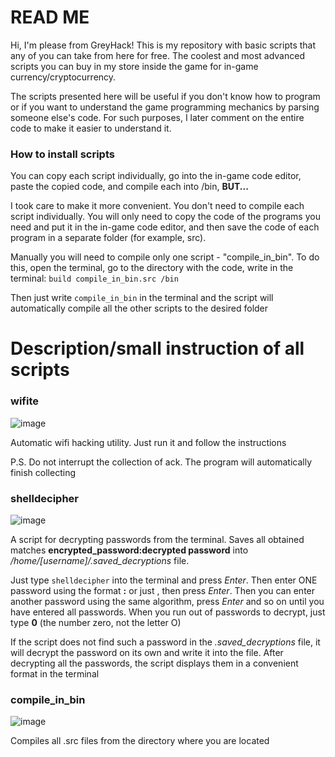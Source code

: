 # READ ME

Hi, I'm please from GreyHack! This is my repository with basic scripts that any of you can take from here for free. The coolest and most advanced scripts you can buy in my store inside the game for in-game currency/cryptocurrency.

The scripts presented here will be useful if you don't know how to program or if you want to understand the game programming mechanics by parsing someone else's code. For such purposes, I later comment on the entire code to make it easier to understand it.

### How to install scripts

You can copy each script individually, go into the in-game code editor, paste the copied code, and compile each into /bin,  __BUT...__ 

I took care to make it more convenient. You don't need to compile each script individually. You will only need to copy the code of the programs you need and put it in the in-game code editor, and then save the code of each program in a separate folder (for example, src).

Manually you will need to compile only one script - "compile_in_bin". To do this, open the terminal, go to the directory with the code, write in the terminal: `build compile_in_bin.src /bin`

Then just write `compile_in_bin` in the terminal and the script will automatically compile all the other scripts to the desired folder

# Description/small instruction of all scripts

### wifite
![image](https://github.com/ValKop/greyHack-scripts/assets/60344304/19ab160f-1e93-428c-a166-f9618987dcbf)


Automatic wifi hacking utility. Just run it and follow the instructions

P.S. Do not interrupt the collection of ack. The program will automatically finish collecting

### shelldecipher
![image](https://github.com/ValKop/greyHack-scripts/assets/60344304/0d8a0b36-943b-4dfb-8083-1d01572ace97)


A script for decrypting passwords from the terminal. Saves all obtained matches **encrypted_password:decrypted password** into */home/[username]/.saved_decryptions* file. 

Just type `shelldecipher` into the terminal and press *Enter*. Then enter ONE password using the format **<login>:<encrypted password>** or just **<encrypted password>**, then press *Enter*. Then you can enter another password using the same algorithm, press *Enter* and so on until you have entered all passwords. When you run out of passwords to decrypt, just type **0** (the number zero, not the letter O)

If the script does not find such a password in the *.saved_decryptions* file, it will decrypt the password on its own and write it into the file. After decrypting all the passwords, the script displays them in a convenient format in the terminal


### compile_in_bin
![image](https://github.com/ValKop/greyHack-scripts/assets/60344304/cd8c59fa-7b31-4196-857f-12b0f23c473a)


Compiles all .src files from the directory where you are located
